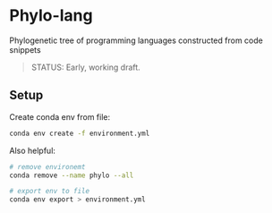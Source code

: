 # Phylo-lang

Phylogenetic tree of programming languages constructed from code snippets

> STATUS: Early, working draft.

## Setup

Create conda env from file:

```bash
conda env create -f environment.yml
```

Also helpful:

```bash
# remove environemt
conda remove --name phylo --all

# export env to file
conda env export > environment.yml
```
